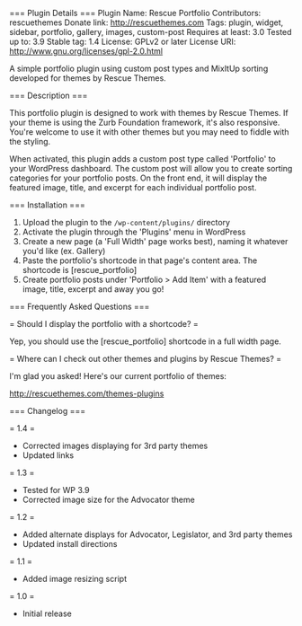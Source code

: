 === Plugin Details ===
Plugin Name: Rescue Portfolio
Contributors: rescuethemes
Donate link: http://rescuethemes.com
Tags: plugin, widget, sidebar, portfolio, gallery, images, custom-post
Requires at least: 3.0
Tested up to: 3.9
Stable tag: 1.4
License: GPLv2 or later
License URI: http://www.gnu.org/licenses/gpl-2.0.html

A simple portfolio plugin using custom post types and MixItUp sorting developed for themes by Rescue Themes.

=== Description ===

This portfolio plugin is designed to work with themes by Rescue Themes. If your theme is using the Zurb Foundation framework, it's also responsive. You're welcome to use it with other themes but you may need to fiddle with the styling.

When activated, this plugin adds a custom post type called 'Portfolio' to your WordPress dashboard. The custom post will allow you to create sorting categories for your portfolio posts. On the front end, it will display the featured image, title, and excerpt for each individual portfolio post.

=== Installation ===

1. Upload the plugin to the `/wp-content/plugins/` directory
2. Activate the plugin through the 'Plugins' menu in WordPress
3. Create a new page (a 'Full Width' page works best), naming it whatever you'd like (ex. Gallery)
4. Paste the portfolio's shortcode in that page's content area. The shortcode is [rescue_portfolio]
5. Create portfolio posts under 'Portfolio > Add Item' with a featured image, title, excerpt and away you go!

=== Frequently Asked Questions ===

= Should I display the portfolio with a shortcode? =

Yep, you should use the [rescue_portfolio] shortcode in a full width page.

= Where can I check out other themes and plugins by Rescue Themes? =

I'm glad you asked! Here's our current portfolio of themes:

http://rescuethemes.com/themes-plugins

=== Changelog ===

= 1.4 =
* Corrected images displaying for 3rd party themes
* Updated links

= 1.3 =
* Tested for WP 3.9
* Corrected image size for the Advocator theme

= 1.2 =
* Added alternate displays for Advocator, Legislator, and 3rd party themes
* Updated install directions

= 1.1 =
* Added image resizing script

= 1.0 =
* Initial release
